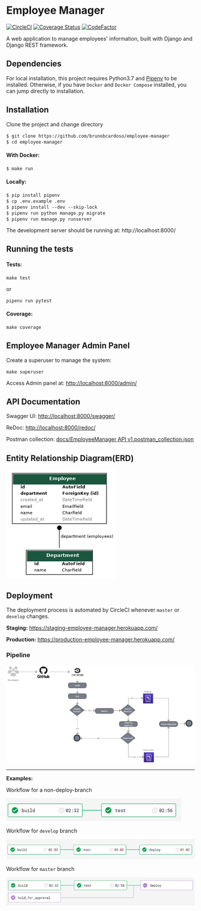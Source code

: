 # Employee Manager

[![CircleCI](https://circleci.com/gh/brunobcardoso/employee-manager/tree/master.svg?style=svg)](https://circleci.com/gh/brunobcardoso/employee-manager/tree/master)
[![Coverage Status](https://coveralls.io/repos/github/brunobcardoso/employee-manager/badge.svg?branch=master)](https://coveralls.io/github/brunobcardoso/employee-manager?branch=master)
[![CodeFactor](https://www.codefactor.io/repository/github/brunobcardoso/employee-manager/badge)](https://www.codefactor.io/repository/github/brunobcardoso/employee-manager)

A web application to manage employees' information, built with Django and Django REST framework.

## Dependencies
For local installation, this project requires Python3.7 and [Pipenv](https://pipenv.readthedocs.io/en/latest/) to be installed.
Otherwise, if you have `Docker` and `Docker Compose` installed, you can jump directly to installation.

## Installation

Clone the project and change directory
```console
$ git clone https://github.com/brunobcardoso/employee-manager
$ cd employee-manager
```

#### With Docker:
```console
$ make run
```

#### Locally:
```console
$ pip install pipenv
$ cp .env.example .env
$ pipenv install --dev --skip-lock
$ pipenv run python manage.py migrate
$ pipenv run manage.py runserver
```

The development server should be running at: http://localhost:8000/

## Running the tests

#### Tests:
```console
make test
```
or
```console
pipenv run pytest
```

#### Coverage:
```console
make coverage
```

## Employee Manager Admin Panel
Create a superuser to manage the system:
```console
make superuser
```

Access Admin panel at: [http://localhost:8000/admin/](http://localhost:8000/admin/)

## API Documentation

Swagger UI: [http://localhost:8000/swagger/](http://localhost:8000/swagger/)

ReDoc: [http://localhost:8000/redoc/](http://localhost:8000/redoc/)

Postman collection: [docs/EmployeeManager API v1.postman_collection.json](docs/EmployeeManager_API_v1.postman_collection.json)

## Entity Relationship Diagram(ERD)

![alt text](docs/core_erd.png)

## Deployment

The deployment process is automated by CircleCI whenever `master` or `develop` changes.

**Staging:** https://staging-employee-manager.herokuapp.com/

**Production:** https://production-employee-manager.herokuapp.com/

### Pipeline

![ci_cd_pipeline](docs/ci_cd_pipeline.png)

---
**Examples:**

Workflow for a non-deploy-branch

![non_deploy_branch_workflow](docs/non_deploy_branch_workflow.png)

Workflow for `develop` branch

![develop_workflow](docs/develop_workflow.png)

Workflow for `master` branch

![master_workflow](docs/master_workflow.png)
